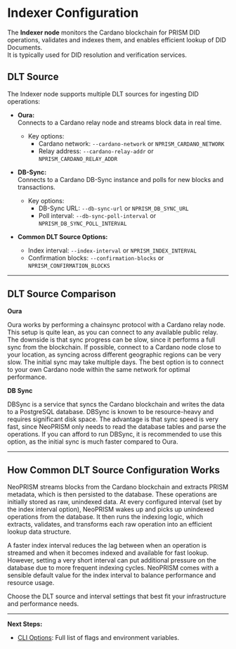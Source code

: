 # Indexer Configuration

The **Indexer node** monitors the Cardano blockchain for PRISM DID operations, validates and indexes them, and enables efficient lookup of DID Documents.  
It is typically used for DID resolution and verification services.

## DLT Source

The Indexer node supports multiple DLT sources for ingesting DID operations:

- **Oura:**  
  Connects to a Cardano relay node and streams block data in real time.
  - Key options: 
    - Cardano network: `--cardano-network` or `NPRISM_CARDANO_NETWORK`
    - Relay address: `--cardano-relay-addr` or `NPRISM_CARDANO_RELAY_ADDR`

- **DB-Sync:**  
  Connects to a Cardano DB-Sync instance and polls for new blocks and transactions.
  - Key options: 
    - DB-Sync URL: `--db-sync-url` or `NPRISM_DB_SYNC_URL`
    - Poll interval: `--db-sync-poll-interval` or `NPRISM_DB_SYNC_POLL_INTERVAL`

- **Common DLT Source Options:**  
  - Index interval: `--index-interval` or `NPRISM_INDEX_INTERVAL`
  - Confirmation blocks: `--confirmation-blocks` or `NPRISM_CONFIRMATION_BLOCKS`

---

## DLT Source Comparison

**Oura**

Oura works by performing a chainsync protocol with a Cardano relay node.
This setup is quite lean, as you can connect to any available public relay.
The downside is that sync progress can be slow, since it performs a full sync from the blockchain.
If possible, connect to a Cardano node close to your location, as syncing across different geographic regions can be very slow.
The initial sync may take multiple days. The best option is to connect to your own Cardano node within the same network for optimal performance.

**DB Sync**

DBSync is a service that syncs the Cardano blockchain and writes the data to a PostgreSQL database.
DBSync is known to be resource-heavy and requires significant disk space.
The advantage is that sync speed is very fast, since NeoPRISM only needs to read the database tables and parse the operations.
If you can afford to run DBSync, it is recommended to use this option, as the initial sync is much faster compared to Oura.

---

## How Common DLT Source Configuration Works

NeoPRISM streams blocks from the Cardano blockchain and extracts PRISM metadata, which is then persisted to the database. These operations are initially stored as raw, unindexed data. At every configured interval (set by the index interval option), NeoPRISM wakes up and picks up unindexed operations from the database. It then runs the indexing logic, which extracts, validates, and transforms each raw operation into an efficient lookup data structure.

A faster index interval reduces the lag between when an operation is streamed and when it becomes indexed and available for fast lookup. However, setting a very short interval can put additional pressure on the database due to more frequent indexing cycles. NeoPRISM comes with a sensible default value for the index interval to balance performance and resource usage.

Choose the DLT source and interval settings that best fit your infrastructure and performance needs.

---

**Next Steps:**
- [CLI Options](../references/cli-options.md): Full list of flags and environment variables.
